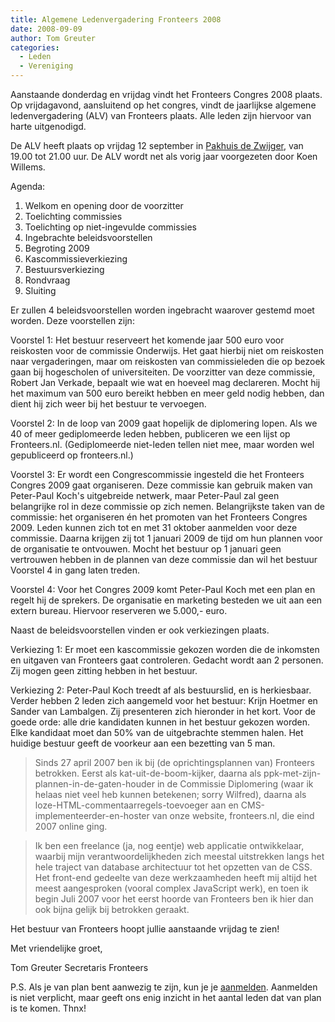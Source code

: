 ```yaml
---
title: Algemene Ledenvergadering Fronteers 2008
date: 2008-09-09
author: Tom Greuter
categories: 
  - Leden
  - Vereniging
---
```

Aanstaande donderdag en vrijdag vindt het Fronteers Congres 2008 plaats. Op vrijdagavond, aansluitend op het congres, vindt de jaarlijkse algemene ledenvergadering (ALV) van Fronteers plaats. Alle leden zijn hiervoor van harte uitgenodigd.

De ALV heeft plaats op vrijdag 12 september in [Pakhuis de Zwijger](http://www.dezwijger.nl/), van 19.00 tot 21.00 uur. De ALV wordt net als vorig jaar voorgezeten door Koen Willems.

Agenda:

1. Welkom en opening door de voorzitter
2. Toelichting commissies
3. Toelichting op niet-ingevulde commissies
4. Ingebrachte beleidsvoorstellen
5. Begroting 2009
6. Kascommissieverkiezing
7. Bestuursverkiezing
8. Rondvraag
9. Sluiting

Er zullen 4 beleidsvoorstellen worden ingebracht waarover gestemd moet worden. Deze voorstellen zijn:

Voorstel 1:
Het bestuur reserveert het komende jaar 500 euro voor reiskosten voor de commissie Onderwijs. Het gaat hierbij niet om reiskosten naar vergaderingen, maar om reiskosten van commissieleden die op bezoek gaan bij hogescholen of universiteiten. De voorzitter van deze commissie, Robert Jan Verkade, bepaalt wie wat en hoeveel mag declareren. Mocht hij het maximum van 500 euro bereikt hebben en meer geld nodig hebben, dan dient hij zich weer bij het bestuur te vervoegen.

Voorstel 2:
In de loop van 2009 gaat hopelijk de diplomering lopen. Als we 40 of meer gediplomeerde leden hebben, publiceren we een lijst op Fronteers.nl. (Gediplomeerde niet-leden tellen niet mee, maar worden wel gepubliceerd op fronteers.nl.)

Voorstel 3:
Er wordt een Congrescommissie ingesteld die het Fronteers Congres 2009 gaat organiseren. Deze commissie kan gebruik maken van Peter-Paul Koch's uitgebreide netwerk, maar Peter-Paul zal geen belangrijke rol in deze commissie op zich nemen. Belangrijkste taken van de commissie: het organiseren én het promoten van het Fronteers Congres 2009. Leden kunnen zich tot en met 31 oktober aanmelden voor deze commissie. Daarna krijgen zij tot 1 januari 2009 de tijd om hun plannen voor de organisatie te ontvouwen. Mocht het bestuur op 1 januari geen vertrouwen hebben in de plannen van deze commissie dan wil het bestuur Voorstel 4 in gang laten treden.

Voorstel 4:
Voor het Congres 2009 komt Peter-Paul Koch met een plan en regelt hij de sprekers. De organisatie en marketing besteden we uit aan een extern bureau. Hiervoor reserveren we 5.000,- euro.

Naast de beleidsvoorstellen vinden er ook verkiezingen plaats.

Verkiezing 1:
Er moet een kascommissie gekozen worden die de inkomsten en uitgaven van Fronteers gaat controleren. Gedacht wordt aan 2 personen. Zij mogen geen zitting hebben in het bestuur.

Verkiezing 2:
Peter-Paul Koch treedt af als bestuurslid, en is herkiesbaar. Verder hebben 2 leden zich aangemeld voor het bestuur: Krijn Hoetmer en Sander van Lambalgen. Zij presenteren zich hieronder in het kort. Voor de goede orde: alle drie kandidaten kunnen in het bestuur gekozen worden. Elke kandidaat moet dan 50% van de uitgebrachte stemmen halen. Het huidige bestuur geeft de voorkeur aan een bezetting van 5 man.

> Sinds 27 april 2007 ben ik bij (de oprichtingsplannen van) Fronteers betrokken. Eerst als kat-uit-de-boom-kijker, daarna als ppk-met-zijn-plannen-in-de-gaten-houder in de Commissie Diplomering (waar ik helaas niet veel heb kunnen betekenen; sorry Wilfred), daarna als loze-HTML-commentaarregels-toevoeger aan en CMS-implementeerder-en-hoster van onze website, fronteers.nl, die eind 2007 online ging.

> Ik ben een freelance (ja, nog eentje) web applicatie ontwikkelaar, waarbij mijn verantwoordelijkheden zich meestal uitstrekken langs het hele traject van database architectuur tot het opzetten van de CSS. Het front-end gedeelte van deze werkzaamheden heeft mij altijd het meest aangesproken (vooral complex JavaScript werk), en toen ik begin Juli 2007 voor het eerst hoorde van Fronteers ben ik hier dan ook bijna gelijk bij betrokken geraakt.

Het bestuur van Fronteers hoopt jullie aanstaande vrijdag te zien!

Met vriendelijke groet,

Tom Greuter
Secretaris Fronteers

P.S.
Als je van plan bent aanwezig te zijn, kun je je [aanmelden](/vereniging/bestuur#formulier-1). Aanmelden is niet verplicht, maar geeft ons enig inzicht in het aantal leden dat van plan is te komen. Thnx!
